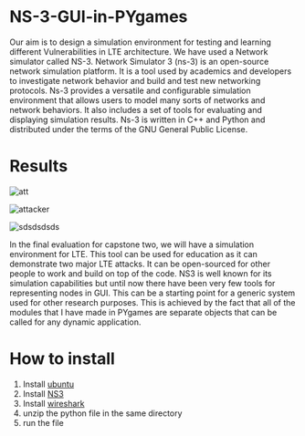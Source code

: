 # NS-3-GUI-in-PYgames
Our aim is to design a simulation environment for testing and learning different
Vulnerabilities in LTE architecture. We have used a Network simulator called NS-3.
Network Simulator 3 (ns-3) is an open-source network simulation platform. It is a
tool used by academics and developers to investigate network behavior and build and
test new networking protocols. Ns-3 provides a versatile and configurable simulation
environment that allows users to model many sorts of networks and network behaviors.
It also includes a set of tools for evaluating and displaying simulation results. Ns-3 is
written in C++ and Python and distributed under the terms of the GNU General Public
License.

# Results

![att](https://user-images.githubusercontent.com/62338143/211302897-8f841c52-26c7-4af4-ae96-07813ea3ca5c.png)

![attacker](https://user-images.githubusercontent.com/62338143/211302966-1a597d1e-4d96-46ec-a4a3-4dbccbb505c0.png)

![sdsdsdsds](https://user-images.githubusercontent.com/62338143/211303003-3fbf096b-7e9d-4c04-bc24-bb7682058bc3.png)



In the final evaluation for capstone two, we will have a simulation environment
for LTE. This tool can be used for education as it can demonstrate two major
LTE attacks. It can be open-sourced for other people to work and build on top of the
code. NS3 is well known for its simulation capabilities but until now there have been
very few tools for representing nodes in GUI. This can be a starting point for a generic
system used for other research purposes. This is achieved by the fact that all of the
modules that I have made in PYgames are separate objects that can be called for any
dynamic application.

# How to install 
1.   Install [ubuntu](https://ubuntu.com/download) 
2.   Install [NS3](https://www.nsnam.org/wiki/Installation)
3.   Install [wireshark](https://linuxhint.com/install_wireshark_ubuntu/)
4.   unzip the python file in the same directory 
5.   run the file

